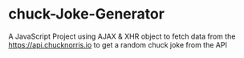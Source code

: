 # chuck-Joke-Generator
A JavaScript Project using AJAX &amp; XHR object to fetch data from the https://api.chucknorris.io to get a random chuck joke from the API
